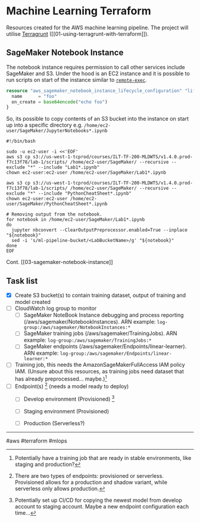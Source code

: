 # Machine Learning Terraform

Resources created for the AWS machine learning pipeline. The project will utilise [Terragrunt](https://terragrunt.gruntwork.io/) ([[01-using-terragrunt-with-terraform]]).

## SageMaker Notebook Instance

The notebook instance requires permission to call other services include SageMaker and S3. Under the hood is an EC2 instance and it is possible to run scripts on start of the instance similar to [`remote-exec`](https://developer.hashicorp.com/terraform/language/resources/provisioners/remote-exec).

```terraform
resource "aws_sagemaker_notebook_instance_lifecycle_configuration" "lifecycle" {
  name      = "foo"
  on_create = base64encode("echo foo")
}
```

So, its possible to copy contents of an S3 bucket into the instance on start up into a specific directory e.g. `/home/ec2-user/SageMaker/JupyterNotebooks*.ipynb`

```shell
#!/bin/bash

sudo -u ec2-user -i <<'EOF'
aws s3 cp s3://us-west-1-tcprod/courses/ILT-TF-200-MLDWTS/v1.4.0.prod-f7c13f78/lab-1/scripts/ /home/ec2-user/SageMaker/ --recursive --exclude "*" --include "Lab1*.ipynb"
chown ec2-user:ec2-user /home/ec2-user/SageMaker/Lab1*.ipynb

aws s3 cp s3://us-west-1-tcprod/courses/ILT-TF-200-MLDWTS/v1.4.0.prod-f7c13f78/lab-1/scripts/ /home/ec2-user/SageMaker/ --recursive --exclude "*" --include "PythonCheatSheet*.ipynb"
chown ec2-user:ec2-user /home/ec2-user/SageMaker/PythonCheatSheet*.ipynb

# Removing output from the notebook.
for notebook in /home/ec2-user/SageMaker/Lab1*.ipynb
do
  jupyter nbconvert --ClearOutputPreprocessor.enabled=True --inplace "${notebook}"
  sed -i 's/ml-pipeline-bucket/<LabBucketName>/g' "${notebook}"
done
EOF
```

Cont. [[03-sagemaker-notebook-instance]]

## Task list

- [x] Create S3 bucket(s) to contain training dataset, output of training and model created
- [ ] CloudWatch log group to monitor 
	- [ ] SageMaker NoteBook Instance debugging and process reporting (/aws/sagemaker/NotebookInstances). ARN example: `log-group:/aws/sagemaker/NotebookInstances:*`
	- [ ] SageMaker training jobs (/aws/sagemaker/TrainingJobs). ARN example: `log-group:/aws/sagemaker/TrainingJobs:*`
	- [ ] SageMaker endpoints (/aws/sagemaker/Endpoints/linear-learner). ARN example: `log-group:/aws/sagemaker/Endpoints/linear-learner:*`
- [ ] Training job, this needs the AmazonSageMakerFullAccess IAM policy IAM. (Unsure about this resources, as training jobs need dataset that has already preprocessed... maybe.)[^1] 
- [ ] Endpoint(s) [^2] (needs a model ready to deploy)
	- [ ] Develop environment (Provisioned) [^3]
	- [ ] Staging environment (Provisioned)
	- [ ] Production (Serverless?)


[^1]: Potentially have a training job that are ready in stable environments, like staging and production?
[^2]: There are two types of endpoints: provisioned or serverless. Provisioned allows for a production and shadow variant, while serverless only allows production.
[^3]: Potentially set up CI/CD for copying the newest model from develop account to staging account. Maybe a new endpoint configuration each time...

---

#aws #terraform #mlops 